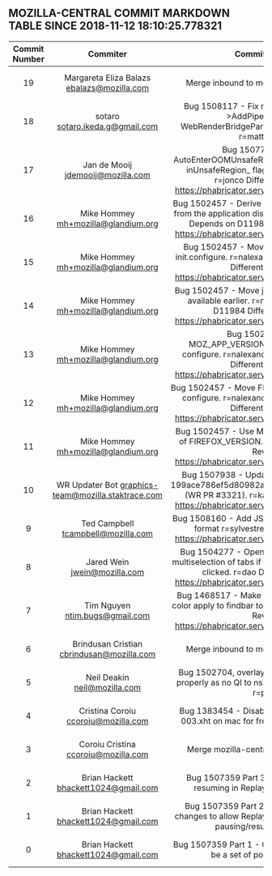 ## MOZILLA-CENTRAL COMMIT MARKDOWN TABLE SINCE 2018-11-12 18:10:25.778321

| Commit Number | Commiter | Commit Message | Node | Date | 
|:---:|:----:|:----------------------------------:|:------:|:----:| 
|19|Margareta Eliza Balazs <ebalazs@mozilla.com>|Merge inbound to mozilla-central.  a=merge|e44bb5b4bc79be613d29b3f95d7b508e68e3d128|2018-11-19 11:28:37
|18|sotaro <sotaro.ikeda.g@gmail.com>|Bug 1508117 - Fix mAsyncImageManager->AddPipeline() calls in WebRenderBridgeParent::UpdateWebRender() r=mattwoodrow|20c99b0e8e4ecd54197b7d785f94eb60cfbc42e0|2018-11-19 05:15:55
|17|Jan de Mooij <jdemooij@mozilla.com>|Bug 1507721 - Simplify AutoEnterOOMUnsafeRegion by adding an explicit inUnsafeRegion_ flag to the OOM simulator. r=jonco  Differential Revision: https://phabricator.services.mozilla.com/D12103|7987651658f0c2cdf836eef25ba91ee52e965ec1|2018-11-16 12:23:11
|16|Mike Hommey <mh+mozilla@glandium.org>|Bug 1502457 - Derive the default update channel from the application display version. r=nalexander  Depends on D11986  Differential Revision: https://phabricator.services.mozilla.com/D11987|88ba9f723934257d34fde00d87b5ed4f54e258ca|2018-11-16 03:16:59
|15|Mike Hommey <mh+mozilla@glandium.org>|Bug 1502457 - Move MOZILLA_OFFICIAL to init.configure. r=nalexander  Depends on D11985  Differential Revision: https://phabricator.services.mozilla.com/D11986|83e6f0d47a8050ab1dc796dc0c795eac2f8cda4c|2018-11-16 03:16:31
|14|Mike Hommey <mh+mozilla@glandium.org>|Bug 1502457 - Move js_option around to make it available earlier. r=nalexander  Depends on D11984  Differential Revision: https://phabricator.services.mozilla.com/D11985|fd205107b0f4beac469995f809b7c77d6bddde0a|2018-11-16 03:15:58
|13|Mike Hommey <mh+mozilla@glandium.org>|Bug 1502457 - Move MOZ_APP_VERSION{,_DISPLAY} to python configure. r=nalexander  Depends on D11983  Differential Revision: https://phabricator.services.mozilla.com/D11984|f28ea3184e5ca7be89bfa62802af63c5dfe8f7e8|2018-11-16 03:15:35
|12|Mike Hommey <mh+mozilla@glandium.org>|Bug 1502457 - Move FIREFOX_VERSION to python configure. r=nalexander  Depends on D11982  Differential Revision: https://phabricator.services.mozilla.com/D11983|c62948fc14e698a9a987b8d8ec229d3f464bedb1|2018-11-16 03:14:46
|11|Mike Hommey <mh+mozilla@glandium.org>|Bug 1502457 - Use MOZ_APP_VERSION instead of FIREFOX_VERSION. r=nalexander  Differential Revision: https://phabricator.services.mozilla.com/D11982|70e906a17ad36aaa3aee981daf0a4a6654ab7789|2018-11-16 03:14:07
|10|WR Updater Bot <graphics-team@mozilla.staktrace.com>|Bug 1507938 - Update webrender to commit 199ace786ef5d80982a8c811dabfab13593e6ae6 (WR PR #3321). r=kats  Differential Revision: https://phabricator.services.mozilla.com/D12227|9ca8941c235755271b4510909931b28f807b804f|2018-11-19 00:37:30
|9|Ted Campbell <tcampbell@mozilla.com>|Bug 1508160 - Add JS_BEGIN_MACRO to .clang-format r=sylvestre  Differential Revision: https://phabricator.services.mozilla.com/D12226|eb04ab1f698a06f6f9eb58b212dab59d5e1828cd|2018-11-18 21:54:59
|8|Jared Wein <jwein@mozilla.com>|Bug 1504277 - Open new tabs at the end of a multiselection of tabs if the New Tab button is ctrl-clicked. r=dao  Differential Revision: https://phabricator.services.mozilla.com/D11376|b42ccd72214c31ff454a56436321cecc6cc8416a|2018-11-19 00:26:52
|7|Tim Nguyen <ntim.bugs@gmail.com>|Bug 1468517 - Make toolbar_bottom_separator color apply to findbar top border. r=dao  Differential Revision: https://phabricator.services.mozilla.com/D11577|7e9cac76980a2a4a10898c721c4a054db831ab4a|2018-11-18 20:16:52
|6|Brindusan Cristian <cbrindusan@mozilla.com>|Merge inbound to mozilla-central. a=merge|b3ceae83e290925f754544cff4d30ef4de9ab399|2018-11-18 13:06:19
|5|Neil Deakin <neil@mozilla.com>|Bug 1502704, overlay scrollbars don't fade out properly as no QI to nsStyledElement is available r=peterv|2b13a09333e79d452555cff461b645e214639b4b|2018-10-29 07:00:00
|4|Cristina Coroiu <ccoroiu@mozilla.com>|Bug 1383454 - Disable box-sizing-replaced-003.xht on mac for frequent failures. r=jmaher|d32110a492f5eece3697fd039d53dba247f9f202|2018-11-17 14:25:00
|3|Coroiu Cristina <ccoroiu@mozilla.com>|Merge mozilla-central to inbound a=merge|572f525f1afe920d092830673f843066425d4494|2018-11-17 23:43:13
|2|Brian Hackett <bhackett1024@gmail.com>|Bug 1507359 Part 3 - Control pausing and resuming in ReplayDebugger, r=lsmyth.|3a3c453432c15dfcedcb294f2da580506d6de5e7|2018-11-17 19:59:33
|1|Brian Hackett <bhackett1024@gmail.com>|Bug 1507359 Part 2 - Bindings and internal changes to allow ReplayDebugger to control child pausing/resuming, r=mccr8.|1c7fc8389e012c987347efefca6b35f3948b742a|2018-11-15 04:09:58
|0|Brian Hackett <bhackett1024@gmail.com>|Bug 1507359 Part 1 - Change breakpoint state to be a set of positions, r=mccr8.|70a8eb10c67f46134779b3106f74f4353ea37f7a|2018-11-15 03:56:49


